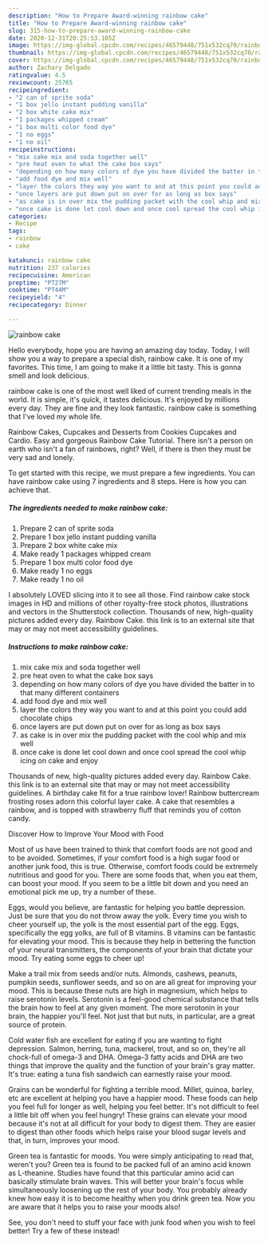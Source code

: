 ```yaml
---
description: "How to Prepare Award-winning rainbow cake"
title: "How to Prepare Award-winning rainbow cake"
slug: 315-how-to-prepare-award-winning-rainbow-cake
date: 2020-12-31T20:25:53.105Z
image: https://img-global.cpcdn.com/recipes/46579448/751x532cq70/rainbow-cake-recipe-main-photo.jpg
thumbnail: https://img-global.cpcdn.com/recipes/46579448/751x532cq70/rainbow-cake-recipe-main-photo.jpg
cover: https://img-global.cpcdn.com/recipes/46579448/751x532cq70/rainbow-cake-recipe-main-photo.jpg
author: Zachary Delgado
ratingvalue: 4.5
reviewcount: 25765
recipeingredient:
- "2 can of sprite soda"
- "1 box jello instant pudding vanilla"
- "2 box white cake mix"
- "1 packages whipped cream"
- "1 box multi color food dye"
- "1 no eggs"
- "1 no oil"
recipeinstructions:
- "mix cake mix and soda together well"
- "pre heat oven to what the cake box says"
- "depending on how many colors of dye you have divided the batter in to that many different containers"
- "add food dye and mix well"
- "layer the colors they way you want to and at this point you could add chocolate chips"
- "once layers are put down put on over for as long as box says"
- "as cake is in over mix the pudding packet with the cool whip and mix well"
- "once cake is done let cool down and once cool spread the cool whip icing on cake and enjoy"
categories:
- Recipe
tags:
- rainbow
- cake

katakunci: rainbow cake 
nutrition: 237 calories
recipecuisine: American
preptime: "PT27M"
cooktime: "PT44M"
recipeyield: "4"
recipecategory: Dinner

---
```



![rainbow cake](https://img-global.cpcdn.com/recipes/46579448/751x532cq70/rainbow-cake-recipe-main-photo.jpg)

Hello everybody, hope you are having an amazing day today. Today, I will show you a way to prepare a special dish, rainbow cake. It is one of my favorites. This time, I am going to make it a little bit tasty. This is gonna smell and look delicious.

rainbow cake is one of the most well liked of current trending meals in the world. It is simple, it's quick, it tastes delicious. It's enjoyed by millions every day. They are fine and they look fantastic. rainbow cake is something that I've loved my whole life.

Rainbow Cakes, Cupcakes and Desserts from Cookies Cupcakes and Cardio. Easy and gorgeous Rainbow Cake Tutorial. There isn&#39;t a person on earth who isn&#39;t a fan of rainbows, right? Well, if there is then they must be very sad and lonely.


To get started with this recipe, we must prepare a few ingredients. You can have rainbow cake using 7 ingredients and 8 steps. Here is how you can achieve that.

<!--inarticleads1-->

##### The ingredients needed to make rainbow cake:

1. Prepare 2 can of sprite soda
1. Prepare 1 box jello instant pudding vanilla
1. Prepare 2 box white cake mix
1. Make ready 1 packages whipped cream
1. Prepare 1 box multi color food dye
1. Make ready 1 no eggs
1. Make ready 1 no oil


I absolutely LOVED slicing into it to see all those. Find rainbow cake stock images in HD and millions of other royalty-free stock photos, illustrations and vectors in the Shutterstock collection. Thousands of new, high-quality pictures added every day. Rainbow Cake. this link is to an external site that may or may not meet accessibility guidelines. 

<!--inarticleads2-->

##### Instructions to make rainbow cake:

1. mix cake mix and soda together well
1. pre heat oven to what the cake box says
1. depending on how many colors of dye you have divided the batter in to that many different containers
1. add food dye and mix well
1. layer the colors they way you want to and at this point you could add chocolate chips
1. once layers are put down put on over for as long as box says
1. as cake is in over mix the pudding packet with the cool whip and mix well
1. once cake is done let cool down and once cool spread the cool whip icing on cake and enjoy


Thousands of new, high-quality pictures added every day. Rainbow Cake. this link is to an external site that may or may not meet accessibility guidelines. A birthday cake fit for a true rainbow lover! Rainbow buttercream frosting roses adorn this colorful layer cake. A cake that resembles a rainbow, and is topped with strawberry fluff that reminds you of cotton candy. 

Discover How to Improve Your Mood with Food


Most of us have been trained to think that comfort foods are not good and to be avoided. Sometimes, if your comfort food is a high sugar food or another junk food, this is true. Otherwise, comfort foods could be extremely nutritious and good for you. There are some foods that, when you eat them, can boost your mood. If you seem to be a little bit down and you need an emotional pick me up, try a number of these.

Eggs, would you believe, are fantastic for helping you battle depression. Just be sure that you do not throw away the yolk. Every time you wish to cheer yourself up, the yolk is the most essential part of the egg. Eggs, specifically the egg yolks, are full of B vitamins. B vitamins can be fantastic for elevating your mood. This is because they help in bettering the function of your neural transmitters, the components of your brain that dictate your mood. Try eating some eggs to cheer up!

Make a trail mix from seeds and/or nuts. Almonds, cashews, peanuts, pumpkin seeds, sunflower seeds, and so on are all great for improving your mood. This is because these nuts are high in magnesium, which helps to raise serotonin levels. Serotonin is a feel-good chemical substance that tells the brain how to feel at any given moment. The more serotonin in your brain, the happier you'll feel. Not just that but nuts, in particular, are a great source of protein.

Cold water fish are excellent for eating if you are wanting to fight depression. Salmon, herring, tuna, mackerel, trout, and so on, they're all chock-full of omega-3 and DHA. Omega-3 fatty acids and DHA are two things that improve the quality and the function of your brain's gray matter. It's true: eating a tuna fish sandwich can earnestly raise your mood. 

Grains can be wonderful for fighting a terrible mood. Millet, quinoa, barley, etc are excellent at helping you have a happier mood. These foods can help you feel full for longer as well, helping you feel better. It's not difficult to feel a little bit off when you feel hungry! These grains can elevate your mood because it's not at all difficult for your body to digest them. They are easier to digest than other foods which helps raise your blood sugar levels and that, in turn, improves your mood.

Green tea is fantastic for moods. You were simply anticipating to read that, weren't you? Green tea is found to be packed full of an amino acid known as L-theanine. Studies have found that this particular amino acid can basically stimulate brain waves. This will better your brain's focus while simultaneously loosening up the rest of your body. You probably already knew how easy it is to become healthy when you drink green tea. Now you are aware that it helps you to raise your moods also!

See, you don't need to stuff your face with junk food when you wish to feel better! Try a few of these instead!

